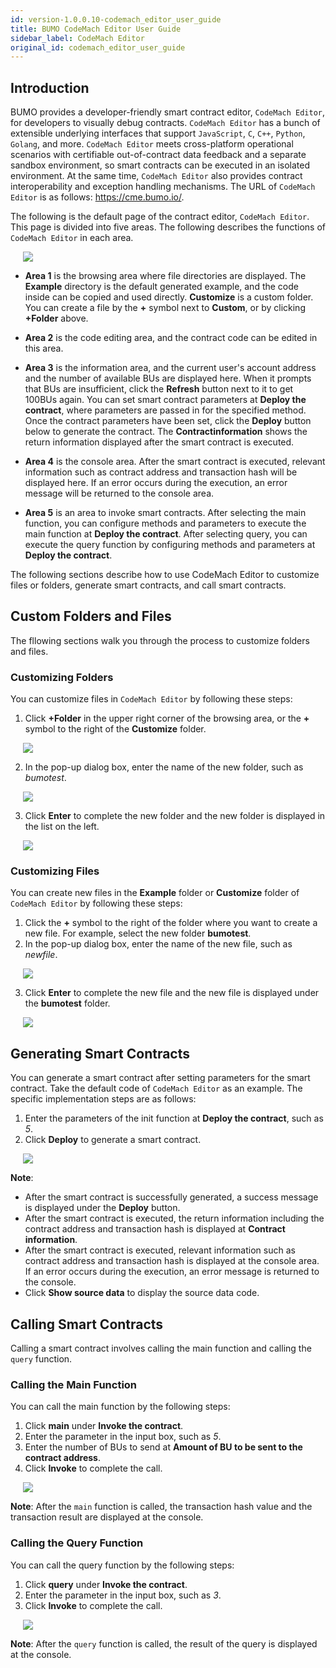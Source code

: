 ```yaml
---
id: version-1.0.0.10-codemach_editor_user_guide
title: BUMO CodeMach Editor User Guide
sidebar_label: CodeMach Editor
original_id: codemach_editor_user_guide
---
```


## Introduction

BUMO provides a developer-friendly smart contract editor, `CodeMach Editor`, for developers to visually debug contracts. `CodeMach Editor` has a bunch of extensible underlying interfaces that support `JavaScript`, `C`, `C++`, `Python`, `Golang`, and more. `CodeMach Editor` meets cross-platform operational scenarios with certifiable out-of-contract data feedback and a separate sandbox environment, so smart contracts can be executed in an isolated environment. At the same time, `CodeMach Editor` also provides contract interoperability and exception handling mechanisms. The URL of `CodeMach Editor` is as follows: https://cme.bumo.io/.

The following is the default page of the contract editor, `CodeMach Editor`. This page is divided into five areas. The following describes the functions of `CodeMach Editor` in each area.

<img src="/docs/assets/codemacheditoroverview.jpg"
     style= "margin-left: 20px">

- **Area 1** is the browsing area where file directories are displayed. The **Example** directory is the default generated example, and the code inside can be copied and used directly. **Customize** is a custom folder. You can create a file by the **+** symbol next to **Custom**, or by clicking **+Folder** above.

- **Area 2** is the code editing area, and the contract code can be edited in this area.

- **Area 3** is the information area, and the current user's account address and the number of available BUs are displayed here. When it prompts that BUs are insufficient, click the **Refresh** button next to it to get 100BUs again. You can set smart contract parameters at **Deploy the contract**, where parameters are passed in for the specified method. Once the contract parameters have been set, click the **Deploy** button below to generate the contract. The **Contractinformation** shows the return information displayed after the smart contract is executed.

- **Area 4** is the console area. After the smart contract is executed, relevant information such as contract address and transaction hash will be displayed here. If an error occurs during the execution, an error message will be returned to the console area.

- **Area 5** is an area to invoke smart contracts. After selecting the main function, you can configure methods and parameters to execute the main function at **Deploy the contract**. After selecting query, you can execute the query function by configuring methods and parameters at **Deploy the contract**.  

The following sections describe how to use CodeMach Editor to customize files or folders, generate smart contracts, and call smart contracts.

## Custom Folders and Files

The fllowing sections walk you through the process to customize folders and files.

### Customizing Folders

You can customize files in `CodeMach Editor` by following these steps:
1. Click **+Folder** in the upper right corner of the browsing area, or the **+** symbol to the right of the **Customize** folder.

<img src="/docs/assets/customfolder.jpg"
     style= "margin-left: 20px">

2. In the pop-up dialog box, enter the name of the new folder, such as *bumotest*.

<img src="/docs/assets/newfolder.jpg"
     style= "margin-left: 20px">  

3. Click **Enter** to complete the new folder and the new folder is displayed in the list on the left.

<img src="/docs/assets/foldercreated.jpg"
     style= "margin-left: 20px">  


### Customizing Files

You can create new files in the **Example** folder or **Customize** folder of `CodeMach Editor` by following these steps:
1. Click the **+** symbol to the right of the folder where you want to create a new file. For example, select the new folder **bumotest**.
2. In the pop-up dialog box, enter the name of the new file, such as *newfile*.

<img src="/docs/assets/newfile.jpg"
     style= "margin-left: 20px">  

3. Click **Enter** to complete the new file and the new file is displayed under the **bumotest** folder.

<img src="/docs/assets/newfilecreated.jpg"
     style= "margin-left: 20px">  

## Generating Smart Contracts

You can generate a smart contract after setting parameters for the smart contract. Take the default code of `CodeMach Editor` as an example. The specific implementation steps are as follows: 
1. Enter the parameters of the init function at **Deploy the contract**, such as *5*.
2. Click **Deploy** to generate a smart contract.

<img src="/docs/assets/smartcontractgenerated.jpg"
     style= "margin-left: 20px">

**Note**:
* After the smart contract is successfully generated, a success message is displayed under the **Deploy** button.
* After the smart contract is executed, the return information including the contract address and transaction hash is displayed at **Contract information**.
* After the smart contract is executed, relevant information such as contract address and transaction hash is displayed at the console area. If an error occurs during the execution, an error message is returned to the console.
* Click **Show source data** to display the source data code.   

## Calling Smart Contracts

Calling a smart contract involves calling the main function and calling the `query` function.

### Calling the Main Function

You can call the main function by the following steps:
1. Click **main** under **Invoke the contract**.
2. Enter the parameter in the input box, such as *5*.
3. Enter the number of BUs to send at **Amount of BU to be sent to the contract address**.
4. Click **Invoke** to complete the call.

<img src="/docs/assets/callmain.jpg"
     style= "margin-left: 20px">

**Note**: After the `main` function is called, the transaction hash value and the transaction result are displayed at the console.

### Calling the Query Function

You can call the query function by the following steps:
1. Click **query** under **Invoke the contract**.
2. Enter the parameter in the input box, such as *3*.
3. Click **Invoke** to complete the call.

<img src="/docs/assets/callquery.jpg"
     style= "margin-left: 20px">

**Note**: After the `query` function is called, the result of the query is displayed at the console.